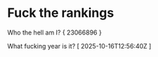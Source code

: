 # Fuck the rankings

Who the hell am I?
{ 23066896 }

What fucking year is it?
[ 2025-10-16T12:56:40Z ]
